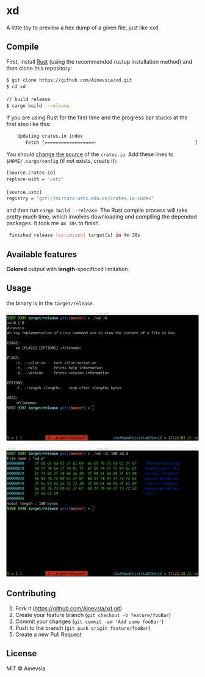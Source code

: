 # xd
A little toy to preview a hex dump of a given file, just like xxd 

## Compile

First, install [Rust](https://www.rust-lang.org/tools/install) (using the recommended rustup installation method) and then clone this repository:

```bash
$ git clone https://github.com/Ainevsia/xd.git
$ cd xd

// build release
$ cargo build --release
```

If you are using Rust for the first time and the progress bar stucks at the first step like this: 

```bash
    Updating crates.io index
       Fetch [==================>                                    ]  34.94%
```

You should [change the source](https://blog.csdn.net/s_lisheng/article/details/80172549) of the `crates.io`. Add these lines to `$HOME/.cargo/config` (if not exists, create it):

```bash
[source.crates-io]
replace-with = 'ustc'

[source.ustc]
registry = "git://mirrors.ustc.edu.cn/crates.io-index"
```

and then run `cargo build --release`. The Rust compile process will take pretty much time, which involves downloading and compiling the depended packages. It took me `4m 38s` to finish.

```bash
 Finished release [optimized] target(s) in 4m 38s
```

## Available features

**Colored** output with **length**-specificed limitation.

## Usage

the binary is in the `target/release`.

![help](/image/usage-help.png)

![xd](/image/usage-xd.png)

## Contributing

1. Fork it (<https://github.com/Ainevsia/xd.git>)
2. Create your feature branch (`git checkout -b feature/fooBar`)
3. Commit your changes (`git commit -am 'Add some fooBar'`)
4. Push to the branch (`git push origin feature/fooBar`)
5. Create a new Pull Request
## License

MIT © Ainevsia